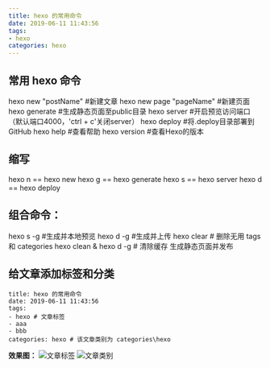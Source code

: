 ```yaml
---
title: hexo 的常用命令
date: 2019-06-11 11:43:56
tags: 
- hexo
categories: hexo
---
```


## 常用 hexo 命令

hexo new "postName" #新建文章
hexo new page "pageName" #新建页面
hexo generate #生成静态页面至public目录
hexo server #开启预览访问端口（默认端口4000，'ctrl + c'关闭server）
hexo deploy #将.deploy目录部署到GitHub
hexo help  #查看帮助
hexo version  #查看Hexo的版本

<!--more-->

## 缩写

hexo n == hexo new
hexo g == hexo generate
hexo s == hexo server
hexo d == hexo deploy

## 组合命令：

hexo s -g #生成并本地预览
hexo d -g #生成并上传
hexo clear # 删除无用 tags 和 categories 
hexo clean & hexo d -g # 清除缓存 生成静态页面并发布

## 给文章添加标签和分类
```
title: hexo 的常用命令
date: 2019-06-11 11:43:56
tags: 
- hexo # 文章标签
- aaa
- bbb
categories: hexo # 该文章类别为 categories\hexo
```
**效果图：**
![文章标签](1.jpg)
![文章类别](2.jpg)
























